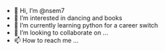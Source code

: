 - 👋 Hi, I’m @nsem7
- 👀 I’m interested in dancing and books
- 🌱 I’m currently learning python for a career switch
- 💞️ I’m looking to collaborate on ...
- 📫 How to reach me ...

<!---
nsem7/nsem7 is a ✨ special ✨ repository because its `README.md` (this file) appears on your GitHub profile.
You can click the Preview link to take a look at your changes.
--->
